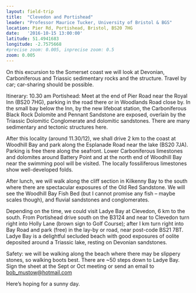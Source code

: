 ```yaml
---
layout: field-trip
title:  "Clevedon and Portishead"
leader: "Professor Maurice Tucker, University of Bristol & BGS"
location: Pier Rd, Portishead, Bristol, BS20 7HG
date:   '2016-10-15 13:00:00'
latitude: 51.4941683
longitude: -2.7575668
#precise zoom: 0.005, inprecise zoom: 0.5
zoom: 0.005
---
```

On this excursion to the Somerset coast we will look at Devonian, Carboniferous and Triassic sedimentary rocks and the structure. Travel by car; car-sharing should be possible.

Itinerary:
10.30 am Portishead: Meet at the end of Pier Road near the Royal Inn (BS20 7HG), parking in the road there or in Woodlands Road close by. In the small bay below the Inn, by the new lifeboat station, the Carboniferous Black Rock Dolomite and Pennant Sandstone are exposed, overlain by the Triassic Dolomitic Conglomerate and dolomitic sandstones. There are many sedimentary and tectonic structures here.

After this locality (around 11.30/12), we shall drive 2 km to the coast at Woodhill Bay and park along the Esplanade Road near the lake (BS20 7JA). Parking is free there along the seafront. Lower Carboniferous limestones and dolomites around Battery Point and at the north end of Woodhill Bay near the swimming pool will be visited. The locally fossiliferous limestones show well-developed folds.

After lunch, we will walk along the cliff section in Kilkenny Bay to the south where there are spectacular exposures of the Old Red Sandstone. We will see the Woodhill Bay Fish Bed (but I cannot promise any fish – maybe scales though), and fluvial sandstones and conglomerates.

Depending on the time, we could visit Ladye Bay at Clevedon, 6 km to the south. From Portishead drive south on the B3124 and near to Clevedon turn right into Holly Lane (brown sign to Golf Course); after I km turn right into Bay Road and park (free) in the lay-by or road, near post-code BS21 7BT. Ladye Bay is a delightful secluded beach with good exposures of oolite deposited around a Triassic lake, resting on Devonian sandstones.

Safety: we will be walking along the beach where there may be slippery stones, so walking boots best. There are ~50 steps down to Ladye Bay.
Sign the sheet at the Sept or Oct meeting or send an email to bob_mustow@hotmail.com

Here’s hoping for a sunny day.